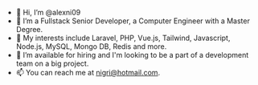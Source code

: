 - 👋 Hi, I’m @alexni09
- 👀 I’m a Fullstack Senior Developer, a Computer Engineer with a Master Degree.
- 🌱 My interests include Laravel, PHP, Vue.js, Tailwind, Javascript, Node.js, MySQL, Mongo DB, Redis and more.
- 💞️ I’m available for hiring and I'm looking to be a part of a development team on a big project.
- 📫 You can reach me at nigri@hotmail.com.

<!---
alexni09/alexni09 is a ✨ special ✨ repository because its `README.md` (this file) appears on your GitHub profile.
You can click the Preview link to take a look at your changes.
--->
